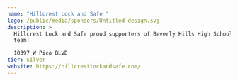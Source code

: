 ```yaml
---
name: "Hillcrest Lock and Safe "
logo: /public/media/sponsors/Untitled design.svg
description: >
  Hillcrest Lock and Safe proud supporters of Beverly Hills High School robotics
  team!

  10397 W Pico BLVD
tier: Silver
website: https://hillcrestlockandsafe.com/
---
```

